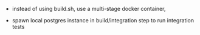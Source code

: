 

- instead of using build.sh, use a multi-stage docker container,

- spawn local postgres instance in build/integration step to run integration tests


 
